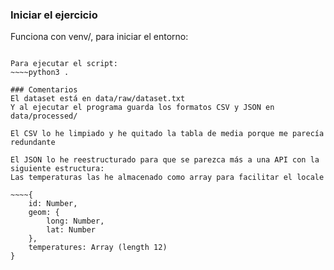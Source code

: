 ### Iniciar el ejercicio
Funciona con venv/, para iniciar el entorno: 
~~~~source venv/bin/activate

Para ejecutar el script: 
~~~~python3 .

### Comentarios
El dataset está en data/raw/dataset.txt
Y al ejecutar el programa guarda los formatos CSV y JSON en data/processed/

El CSV lo he limpiado y he quitado la tabla de media porque me parecía redundante

El JSON lo he reestructurado para que se parezca más a una API con la siguiente estructura: 
Las temperaturas las he almacenado como array para facilitar el locale

~~~~{
    id: Number,
    geom: {
        long: Number, 
        lat: Number
    },
    temperatures: Array (length 12)
}
